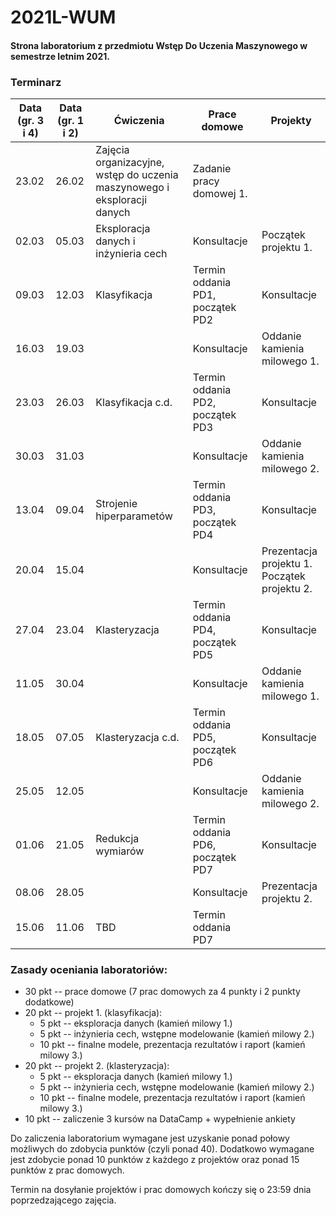 # 2021L-WUM

#### Strona laboratorium z przedmiotu Wstęp Do Uczenia Maszynowego w semestrze letnim 2021.
### Terminarz

| Data (gr. 3 i 4) | Data (gr. 1 i 2) | Ćwiczenia                                 | Prace domowe               | Projekty                     |
|-------|-------|---------------------------------------------|----------------------------------|------------------------------|
| 23.02 | 26.02 | Zajęcia organizacyjne, wstęp do uczenia maszynowego i eksploracji danych| Zadanie pracy domowej 1.         |
| 02.03 | 05.03 | Eksploracja danych i inżynieria cech                                    | Konsultacje                      | Początek projektu 1.         |
| 09.03 | 12.03 | Klasyfikacja                                                            | Termin oddania PD1, początek PD2 | Konsultacje                  |
| 16.03 | 19.03 |                                                                         | Konsultacje                      | Oddanie kamienia milowego 1. |
| 23.03 | 26.03 | Klasyfikacja c.d.                                                       | Termin oddania PD2, początek PD3 | Konsultacje                  |
| 30.03 | 31.03 |                                                                         | Konsultacje                      | Oddanie kamienia milowego 2. |
| 13.04 | 09.04 | Strojenie hiperparametów                                                | Termin oddania PD3, początek PD4 | Konsultacje                  |
| 20.04 | 15.04 |                                                                         | Konsultacje                      | Prezentacja projektu 1. <br> Początek projektu 2.     |
| 27.04 | 23.04 | Klasteryzacja                                                           | Termin oddania PD4, początek PD5 | Konsultacje                  |                   
| 11.05 | 30.04 |                                                                         | Konsultacje                      | Oddanie kamienia milowego 1. |
| 18.05 | 07.05 | Klasteryzacja c.d.                                                      | Termin oddania PD5, początek PD6 | Konsultacje                  |
| 25.05 | 12.05 |                                                                         | Konsultacje                      | Oddanie kamienia milowego 2. |
| 01.06 | 21.05 | Redukcja wymiarów                                                       | Termin oddania PD6, początek PD7 | Konsultacje                  |
| 08.06 | 28.05 |  | Konsultacje                                                          | Prezentacja projektu 2.          |                              |
| 15.06 | 11.06 | TBD                                         | Termin oddania PD7               |                              |                                                                                            

### Zasady oceniania laboratoriów:

* 30 pkt -- prace domowe (7 prac domowych za 4 punkty i 2 punkty dodatkowe)
* 20 pkt -- projekt 1. (klasyfikacja):
  * 5 pkt -- eksploracja danych (kamień milowy 1.)
  * 5 pkt -- inżynieria cech, wstępne modelowanie (kamień milowy 2.)
  * 10 pkt -- finalne modele, prezentacja rezultatów i raport (kamień milowy 3.)
* 20 pkt -- projekt 2. (klasteryzacja):
  * 5 pkt -- eksploracja danych (kamień milowy 1.)
  * 5 pkt -- inżynieria cech, wstępne modelowanie (kamień milowy 2.)
  * 10 pkt -- finalne modele, prezentacja rezultatów i raport (kamień milowy 3.)
* 10 pkt -- zaliczenie 3 kursów na DataCamp + wypełnienie ankiety 

Do zaliczenia laboratorium wymagane jest uzyskanie ponad połowy możliwych do zdobycia punktów (czyli ponad 40). Dodatkowo wymagane jest zdobycie ponad 10 punktów z każdego z projektów oraz ponad 15 punktów z prac domowych.

Termin na dosyłanie projektów i prac domowych kończy się o 23:59 dnia poprzedzającego zajęcia.
